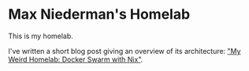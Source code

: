 # Max Niederman's Homelab

This is my homelab.

I've written a short blog post giving an overview of its architecture: ["My Weird Homelab: Docker Swarm with Nix"](https://maxniederman.com/posts/docker-swarm-with-nix/).
